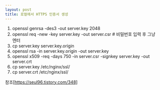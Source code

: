 ```yaml
---
layout: post
title: 로컬에서 HTTPS 인증서 생성
---
```


1. openssl genrsa -des3 -out server.key 2048
2. openssl req -new -key server.key -out server.csr # 비밀번호 입력 후 그냥 엔터
3. cp server.key server.key.origin
4. openssl rsa -in server.key.origin -out server.key
5. openssl x509 -req -days 750 -in server.csr -signkey server.key -out server.crt
6. cp server.key /etc/nginx/ssl/
7. cp server.crt /etc/nginx/ssl/


참조[https://seul96.tistory.com/348]

